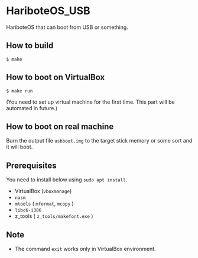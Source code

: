 # HariboteOS_USB
HariboteOS that can boot from USB or something.

## How to build
```
$ make
```

## How to boot on VirtualBox
```
$ make run
```
(You need to set up virtual machine for the first time. This part will be automated in future.)

## How to boot on real machine
Burn the output file `usbboot.img` to the target stick memory or some sort and it will boot.

## Prerequisites
You need to install below using `sudo apt install`.
- VirtualBox (`vboxmanage`)
- `nasm`
- `mtools` ( `mformat`, `mcopy` )
- `libc6-i386`
- z_tools ( `z_tools/makefont.exe` )

## Note
- The command `exit` works only in VirtualBox environment.
